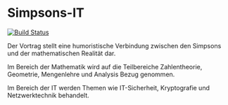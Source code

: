 # Simpsons-IT

[![Build Status](https://travis-ci.com/mflingelli/Simpsons-IT.svg?branch=master)](https://app.travis-ci.com/github/mflingelli/Simpsons-IT)

Der Vortrag stellt eine humoristische Verbindung zwischen den Simpsons und der mathematischen Realität dar.

Im Bereich der Mathematik wird auf die Teilbereiche Zahlentheorie, Geometrie, Mengenlehre und Analysis Bezug genommen. 

Im Bereich der IT werden Themen wie IT-Sicherheit, Kryptografie und Netzwerktechnik behandelt.
